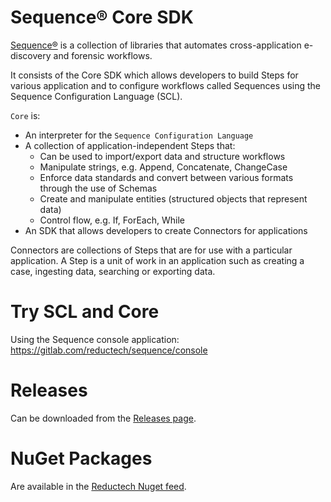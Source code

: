 # Sequence® Core SDK

[Sequence®](https://gitlab.com/reductech/sequence) is a collection of libraries
that automates cross-application e-discovery and forensic workflows.

It consists of the Core SDK which allows developers to
build Steps for various application and to configure workflows
called Sequences using the Sequence Configuration Language (SCL).

`Core` is:

- An interpreter for the `Sequence Configuration Language`
- A collection of application-independent Steps that:
  - Can be used to import/export data and structure workflows
  - Manipulate strings, e.g. Append, Concatenate, ChangeCase
  - Enforce data standards and convert between various formats through the use of Schemas
  - Create and manipulate entities (structured objects that represent data)
  - Control flow, e.g. If, ForEach, While
- An SDK that allows developers to create Connectors for applications

Connectors are collections of Steps that are for use with
a particular application. A Step is a unit of work in an application
such as creating a case, ingesting data, searching or exporting data.

# Try SCL and Core

Using the Sequence console application: https://gitlab.com/reductech/sequence/console

# Releases

Can be downloaded from the [Releases page](https://gitlab.com/reductech/sequence/core/-/releases).

# NuGet Packages

Are available in the [Reductech Nuget feed](https://gitlab.com/reductech/nuget/-/packages).
